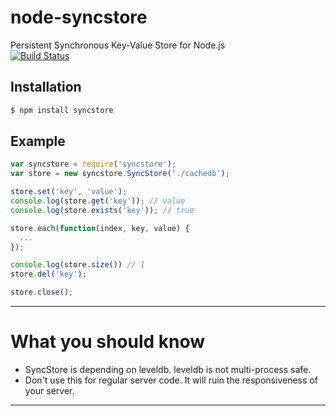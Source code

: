 node-syncstore
==============
Persistent Synchronous Key-Value Store for Node.js  
[![Build Status](https://travis-ci.org/ajido/node-syncstore.png?branch=master)](https://travis-ci.org/ajido/node-syncstore)

## Installation
```bash
$ npm install syncstore
```

## Example
```javascript
var syncstore = require('syncstore');
var store = new syncstore.SyncStore('./cachedb');

store.set('key', 'value');
console.log(store.get('key')); // value
console.log(store.exists('key')); // true

store.each(function(index, key, value) {
  ...
});

console.log(store.size()) // 1
store.del('key');

store.close();
```

--------------------------------------------------------

What you should know
====================
* SyncStore is depending on leveldb. leveldb is not multi-process safe.
* Don't use this for regular server code. It will ruin the responsiveness of your server.

--------------------------------------------------------
